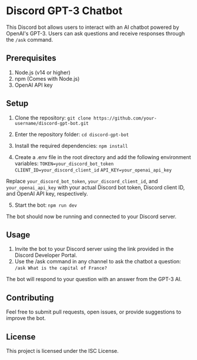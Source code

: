 # Discord GPT-3 Chatbot

This Discord bot allows users to interact with an AI chatbot powered by OpenAI's GPT-3. Users can ask questions and receive responses through the `/ask` command.

## Prerequisites

1. Node.js (v14 or higher)
2. npm (Comes with Node.js)
3. OpenAI API key

## Setup

1. Clone the repository:
`git clone https://github.com/your-username/discord-gpt-bot.git`

2. Enter the repository folder:
`cd discord-gpt-bot`

3. Install the required dependencies:
`npm install`

4. Create a .env file in the root directory and add the following environment variables:
`TOKEN=your_discord_bot_token`
`CLIENT_ID=your_discord_client_id`
`API_KEY=your_openai_api_key`

Replace `your_discord_bot_token`, `your_discord_client_id`, and `your_openai_api_key` with your actual Discord bot token, Discord client ID, and OpenAI API key, respectively.

5. Start the bot:
`npm run dev`

The bot should now be running and connected to your Discord server.

## Usage

1. Invite the bot to your Discord server using the link provided in the Discord Developer Portal.
2. Use the /ask command in any channel to ask the chatbot a question:
`/ask What is the capital of France?`

The bot will respond to your question with an answer from the GPT-3 AI.

## Contributing

Feel free to submit pull requests, open issues, or provide suggestions to improve the bot.

## License

This project is licensed under the ISC License.



